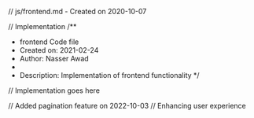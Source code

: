 // js/frontend.md - Created on 2020-10-07

// Implementation
/**
 * frontend Code file
 * Created on: 2021-02-24
 * Author: Nasser Awad
 *
 * Description: Implementation of frontend functionality
 */
 
// Implementation goes here


// Added pagination feature on 2022-10-03
// Enhancing user experience
